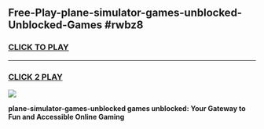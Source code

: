 
## Free-Play-plane-simulator-games-unblocked-Unblocked-Games #rwbz8
<h3>
<a href="https://news.freeplayer.one?title=plane-simulator-games-unblocked&ref=8M">CLICK TO PLAY</a></h3>
<hr>

<h3>
<a href="https://news.freeplayer.one?title=plane-simulator-games-unblocked&ref=8M">CLICK 2 PLAY</a>
  
</h3>

<a href="https://news.freeplayer.one?title=plane-simulator-games-unblocked&ref=8M"><img src="https://clearcache.store/games.png"></a>


**plane-simulator-games-unblocked games unblocked: Your Gateway to Fun and Accessible Online Gaming**
